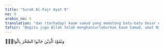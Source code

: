 ```yaml
---
title: "Surah Al-Fajr Ayat 9"
no: 9
arabic_no: ٩
translation: "dan (terhadap) kaum samud yang memotong batu-batu besar di lembah,"
tafsir: "Begitu juga Allah telah menghancurleburkan kaum Samud, umat Nabi Saleh. Bangsa ini juga telah memiliki peradaban yang tinggi, yang ditunjukkan oleh kemampuan mereka membangun gedung-gedung megah di tempat-tempat datar dan memotong, memahat batu-batu di pegunungan untuk dibuat tempat-tempat peristirahatan, serta membuat relief-relief dan perhiasan-perhiasan dari batu atau marmer. Keahlian mereka itu diceritakan dalam ayat lain:\n\nDan kamu pahat dengan terampil sebagian gunung-gunung untuk dijadikan rumah-rumah. (asy-Syu'ara'/26: 149)\n\nWalaupun mereka sudah begitu maju, kuat, dan memiliki peradaban yang tinggi, Allah tetap kuasa menghancurkan mereka karena pembangkangan mereka."
---
```

وَثَمُوْدَ الَّذِيْنَ جَابُوا الصَّخْرَ بِالْوَادِۖ